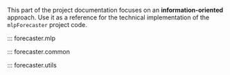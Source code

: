 This part of the project documentation focuses on
an **information-oriented** approach. Use it as a
reference for the technical implementation of the
`mlpForecaster` project code.

::: forecaster.mlp

::: forecaster.common

::: forecaster.utils
